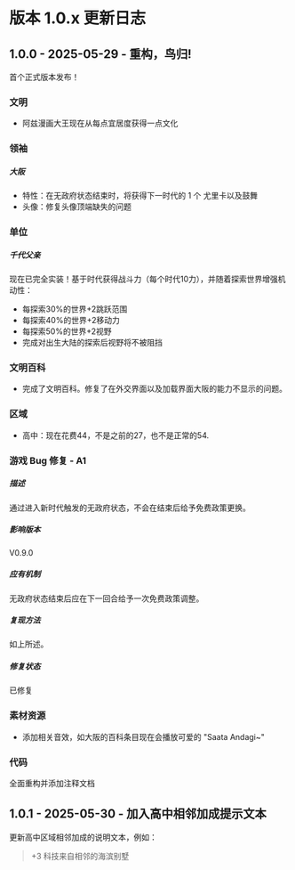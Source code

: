 # 版本 1.0.x 更新日志

## 1.0.0 - 2025-05-29 - 重构，鸟归!

首个正式版本发布！

### 文明

- 阿兹漫画大王现在从每点宜居度获得一点文化

### 领袖

##### 大阪

- 特性：在无政府状态结束时，将获得下一时代的 1 个 尤里卡以及鼓舞
- 头像：修复头像顶端缺失的问题

### 单位

##### 千代父亲

现在已完全实装！基于时代获得战斗力（每个时代10力），并随着探索世界增强机动性：

- 每探索30%的世界+2跳跃范围
- 每探索40%的世界+2移动力
- 每探索50%的世界+2视野
- 完成对出生大陆的探索后视野将不被阻挡

### 文明百科

- 完成了文明百科。修复了在外交界面以及加载界面大阪的能力不显示的问题。 

### 区域

- 高中：现在花费44，不是之前的27，也不是正常的54.

### 游戏 Bug 修复 - A1

##### 描述

通过进入新时代触发的无政府状态，不会在结束后给予免费政策更换。

##### 影响版本

V0.9.0

##### 应有机制

无政府状态结束后应在下一回合给予一次免费政策调整。

##### 复现方法

如上所述。

##### 修复状态

已修复

### 素材资源

- 添加相关音效，如大阪的百科条目现在会播放可爱的 "Saata Andagi~"

### 代码

全面重构并添加注释文档

## 1.0.1 - 2025-05-30 - 加入高中相邻加成提示文本

更新高中区域相邻加成的说明文本，例如：

> +3 科技来自相邻的海滨别墅


